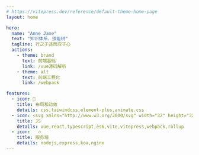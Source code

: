 ```yaml
---
# https://vitepress.dev/reference/default-theme-home-page
layout: home

hero:
  name: "Anne Jane"
  text: "知识体系，技能树"
  tagline: 行之于途而应于心
  actions:
    - theme: brand
      text: 前端基础
      link: /vue源码解析
    - theme: alt
      text: 前端工程化
      link: /webpack

features:
  - icon: 📝
    title: 布局和动效
    details: css,taiwindcss,element-plus,animate.css
  - icon: <svg xmlns="http://www.w3.org/2000/svg" width="32" height="32"><path fill="#41b883" d="M24.4 3.925H30l-14 24.15L2 3.925h10.71l3.29 5.6 3.22-5.6Z"/><path fill="#41b883" d="m2 3.925 14 24.15 14-24.15h-5.6L16 18.415 7.53 3.925Z"/><path fill="#35495e" d="M7.53 3.925 16 18.485l8.4-14.56h-5.18L16 9.525l-3.29-5.6Z"/></svg>
    title: JS
    details: vue,react,typescript,es6,vite,vitepress,webpack,rollup
  - icon:	🔥
    title: 服务端
    details: nodejs,express,koa,nginx
---
```


